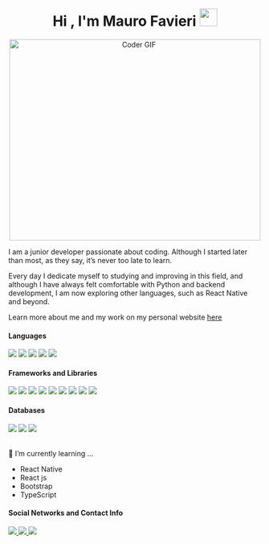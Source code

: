 <h1 align="center">Hi , I'm Mauro Favieri <img src="https://media.giphy.com/media/hvRJCLFzcasrR4ia7z/giphy.gif" width="35"></h1>
<p align="center">
  <img src="https://media.giphy.com/media/SWoSkN6DxTszqIKEqv/giphy.gif" alt="Coder GIF" width="500" height="400">
</p>

<p>I am a junior developer passionate about coding. Although I started later than most, as they say, it’s never too late to learn.</p>

<p>Every day I dedicate myself to studying and improving in this field, and although I have always felt comfortable with Python and backend development, I am now exploring other languages, such as React Native and beyond.</p>

<p>Learn more about me and my work on my personal website <a href="#"> here </a></p>

<h4> Languages </h4>
<span> 
  <img src="https://img.shields.io/badge/python-3670A0?style=for-the-badge&logo=python&logoColor=ffdd54">
  <img src="https://img.shields.io/badge/HTML5-E34F26?style=for-the-badge&logo=html5&logoColor=white">
  <img src="https://img.shields.io/badge/CSS3-1572B6?style=for-the-badge&logo=css3&logoColor=white">
  <img src="https://img.shields.io/badge/JavaScript-F7DF1E?style=for-the-badge&logo=javascript&logoColor=black">  
  <img src="https://img.shields.io/badge/typescript-%23007ACC.svg?style=for-the-badge&logo=typescript&logoColor=white">
  
  

</span>

<h4 align="left">Frameworks and Libraries</h4>
<span> 
<img src="https://img.shields.io/badge/django-%23092E20.svg?style=for-the-badge&logo=django&logoColor=white">
<img src="https://img.shields.io/badge/DJANGO-REST-ff1709?style=for-the-badge&logo=django&logoColor=white&color=ff1709&labelColor=gray">
<img src="https://img.shields.io/badge/FastAPI-005571?style=for-the-badge&logo=fastapi">
<img src="https://img.shields.io/badge/flask-%23000.svg?style=for-the-badge&logo=flask&logoColor=white">
<img src="https://img.shields.io/badge/jinja-white.svg?style=for-the-badge&logo=jinja&logoColor=black">
<img src="https://img.shields.io/badge/react-%2320232a.svg?style=for-the-badge&logo=react&logoColor=%2361DAFB">
<img src="https://img.shields.io/badge/react_native-%2320232a.svg?style=for-the-badge&logo=react&logoColor=%2361DAFB">
<img src="https://img.shields.io/badge/bootstrap-%238511FA.svg?style=for-the-badge&logo=bootstrap&logoColor=white">
<img src="https://img.shields.io/badge/pandas-%23150458.svg?style=for-the-badge&logo=pandas&logoColor=white">
</span>

<h4 align="left">Databases </h4>
<span> 
<img src="https://img.shields.io/badge/mysql-4479A1.svg?style=for-the-badge&logo=mysql&logoColor=white">
<img src="https://img.shields.io/badge/sqlite-%2307405e.svg?style=for-the-badge&logo=sqlite&logoColor=white">
<img src="https://img.shields.io/badge/postgres-%23316192.svg?style=for-the-badge&logo=postgresql&logoColor=white">
</span><br><br>
 
🌱 I’m currently learning ...
- React Native
- React js
- Bootstrap
- TypeScript

<h4 align="left">Social Networks and Contact Info</h4>  
<span> 
<a href="http://www.linkedin.com/in/mauro-favieri-robles-a693942b0" target="_blank">
  <img src="https://img.shields.io/badge/linkedin-%230077B5.svg?style=for-the-badge&logo=linkedin&logoColor=white"> 
</a>
<a href="mailto:maurofavieri@hotmail.com">
  <img src="https://img.shields.io/badge/Microsoft_Outlook-0078D4?style=for-the-badge&logo=microsoft-outlook&logoColor=white">
</a><a href="https://wa.me/34685143615" target="_blank">
  <img src="https://img.shields.io/badge/WhatsApp-25D366?style=for-the-badge&logo=whatsapp&logoColor=white">
</a>
</span>


